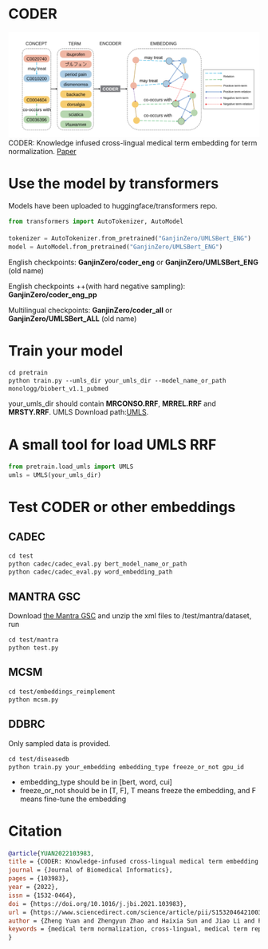 # CODER
![CODER](img/1.png)
CODER: Knowledge infused cross-lingual medical term embedding for term normalization. [Paper](http://arxiv.org/abs/2011.02947)

# Use the model by transformers
Models have been uploaded to huggingface/transformers repo.

```python
from transformers import AutoTokenizer, AutoModel

tokenizer = AutoTokenizer.from_pretrained("GanjinZero/UMLSBert_ENG")
model = AutoModel.from_pretrained("GanjinZero/UMLSBert_ENG")
```
English checkpoints: **GanjinZero/coder_eng** or **GanjinZero/UMLSBert_ENG** (old name)

English checkpoints ++(with hard negative sampling): **GanjinZero/coder_eng_pp**

Multilingual checkpoints: **GanjinZero/coder_all** or **GanjinZero/UMLSBert_ALL**  (old name)

# Train your model
```shell
cd pretrain
python train.py --umls_dir your_umls_dir --model_name_or_path monologg/biobert_v1.1_pubmed
```
your_umls_dir should contain **MRCONSO.RRF**, **MRREL.RRF** and **MRSTY.RRF**.
UMLS Download path:[UMLS](https://www.nlm.nih.gov/research/umls/licensedcontent/umlsarchives04.html#2020AA).

# A small tool for load UMLS RRF
```python
from pretrain.load_umls import UMLS
umls = UMLS(your_umls_dir)
```

# Test CODER or other embeddings
## CADEC
```shell
cd test
python cadec/cadec_eval.py bert_model_name_or_path
python cadec/cadec_eval.py word_embedding_path
```

## MANTRA GSC
Download [the Mantra GSC](https://files.ifi.uzh.ch/cl/mantra/gsc/GSC-v1.1.zip) and unzip the xml files to /test/mantra/dataset, run
```
cd test/mantra
python test.py
```

## MCSM
```shell
cd test/embeddings_reimplement
python mcsm.py
```

## DDBRC
Only sampled data is provided.
```shell
cd test/diseasedb
python train.py your_embedding embedding_type freeze_or_not gpu_id
```
- embedding_type should be in [bert, word, cui]
- freeze_or_not should be in [T, F], T means freeze the embedding, and F means fine-tune the embedding

# Citation
```bibtex
@article{YUAN2022103983,
title = {CODER: Knowledge-infused cross-lingual medical term embedding for term normalization},
journal = {Journal of Biomedical Informatics},
pages = {103983},
year = {2022},
issn = {1532-0464},
doi = {https://doi.org/10.1016/j.jbi.2021.103983},
url = {https://www.sciencedirect.com/science/article/pii/S1532046421003129},
author = {Zheng Yuan and Zhengyun Zhao and Haixia Sun and Jiao Li and Fei Wang and Sheng Yu},
keywords = {medical term normalization, cross-lingual, medical term representation, knowledge graph embedding, contrastive learning}
}
```
